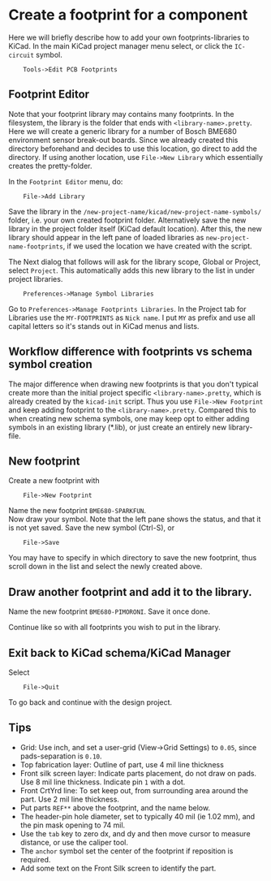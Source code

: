 # Create a footprint for a component

Here we will briefly describe how to add your own footprints-libraries to KiCad.
In the main KiCad project manager menu select, or click the `IC-circuit` symbol.

        Tools->Edit PCB Footprints


## Footprint Editor

Note that your footprint library may contains many footprints. In the filesystem, the library is the folder that ends with `<library-name>.pretty`.
Here we will create a generic library for a number of Bosch BME680 environment sensor break-out boards. Since we already created this directory beforehand and decides to use this location, go direct to add the directory. If using another location, use `File->New Library` which essentially creates the pretty-folder.

In the `Footprint Editor` menu, do:

        File->Add Library

Save the library in the `/new-project-name/kicad/new-project-name-symbols/` folder, i.e. your own created footprint folder. Alternatively save the new library in the project folder itself (KiCad default location). After this, the new library should appear in the left pane of loaded libraries as `new-project-name-footprints`, if we used the location we have created with the script. 

The Next dialog that follows will ask for the library scope, Global or Project, select `Project`. This automatically adds this new library to the list
in under project libraries.

        Preferences->Manage Symbol Libraries

Go to `Preferences->Manage Footprints Libraries`. In the Project tab for Libraries use the `MY-FOOTPRINTS` as `Nick name`. I put `MY` as prefix and use all capital letters so it's stands out in KiCad menus and lists.

## Workflow difference with footprints vs schema symbol creation

The major difference when drawing new footprints is that you don't typical create more than the initial project specific `<library-name>.pretty`, which is 
already created by the `kicad-init` script. Thus you use `File->New Footprint` and keep adding footprint to the `<library-name>.pretty`. 
Compared this to when creating new schema symbols, one may keep opt to either adding symbols in an existing library (*.lib), or just create an entirely new library-file.

## New footprint

Create a new footprint with

        File->New Footprint

Name the new footprint `BME680-SPARKFUN`.  
Now draw your symbol. Note that the left pane shows the status, and that it is not yet saved.
Save the new symbol (Ctrl-S), or

        File->Save

You may have to specify in which directory to save the new footprint, thus scroll down in the list and select the newly created above.

## Draw another footprint and add it to the library.

Name the new footprint `BME680-PIMORONI`. Save it once done. 

Continue like so with all footprints you wish to put in the library.

## Exit back to KiCad schema/KiCad Manager

Select

        File->Quit

To go back and continue with the design project.

## Tips

* Grid: Use inch, and set a user-grid (View->Grid Settings) to `0.05`, since pads-separation is `0.10`.
* Top fabrication layer: Outline of part, use 4 mil line thickness
* Front silk screen layer: Indicate parts placement, do not draw on pads. Use 8 mil line thickness. Indicate pin `1` with a dot. 
* Front CrtYrd line: To set keep out, from surrounding area around the part. Use 2 mil line thickness.
* Put parts `REF**` above the footprint, and the name below. 
* The header-pin hole diameter, set to typically 40 mil (ie 1.02 mm), and the pin mask opening to 74 mil.
* Use the `tab` key to zero dx, and dy and then move cursor to measure distance, or use the caliper tool.
* The `anchor` symbol set the center of the footprint if reposition is required.
* Add some text on the Front Silk screen to identify the part.

